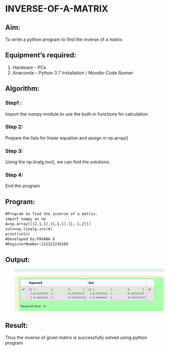 # INVERSE-OF-A-MATRIX
## Aim:
To write a python program to find the inverse of a matrix

## Equipment’s required:
1. 	Hardware – PCs
2. 	Anaconda – Python 3.7 Installation / Moodle-Code Runner

## Algorithm:
### Step1 : 
Import the numpy module to use the built-in functions for calculation 
### Step 2: 
Prepare the lists for  linear equation and assign in np.array()
### Step 3:
Using the np.linalg.inv(), we can find the solutions.
### Step 4: 
End the program

## Program:
```
#Program to find the inverse of a matrix.
import numpy as np
A=np.array([[2,1,1],[1,1,1],[1,-1,2]])
soln=np.linalg.inv(A)
print(soln)
#Developed by:PAVANA G 
#RegisterNumber:212222230105
```
## Output:
![INVERSE-OF-A-MATRIX](exp3.png)

## Result:
Thus the inverse of given matrix is successfully solved using python program

